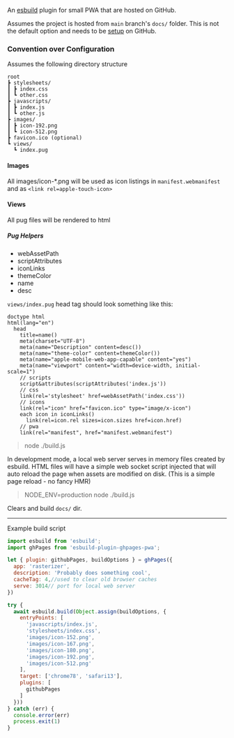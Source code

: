 An [esbuild](https://esbuild.github.io) plugin for small PWA that are hosted on GitHub.

Assumes the project is hosted from `main` branch's `docs/` folder. This is not the default option and needs to be [setup](https://help.github.com/articles/configuring-a-publishing-source-for-github-pages) on GitHub.

### Convention over Configuration

Assumes the following directory structure

    root
    ┣ stylesheets/
    ┃ ┣ index.css
    ┃ ┗ other.css
    ┣ javascripts/
    ┃ ┣ index.js
    ┃ ┗ other.js
    ┣ images/
    ┃ ┣ icon-192.png
    ┃ ┗ icon-512.png
    ┣ favicon.ico (optional)
    ┗ views/
      ┗ index.pug

#### Images
All images/icon-*.png will be used as icon listings in `manifest.webmanifest` and as `<link rel=apple-touch-icon>`

#### Views
All pug files will be rendered to html

##### Pug Helpers

* webAssetPath
* scriptAttributes
* iconLinks
* themeColor
* name
* desc

`views/index.pug` head tag should look something like this:

```pug
doctype html
html(lang="en")
  head
    title=name()
    meta(charset="UTF-8")
    meta(name="Description" content=desc())
    meta(name="theme-color" content=themeColor())
    meta(name="apple-mobile-web-app-capable" content="yes")
    meta(name="viewport" content="width=device-width, initial-scale=1")
    // scripts
    script&attributes(scriptAttributes('index.js'))
    // css
    link(rel='stylesheet' href=webAssetPath('index.css'))
    // icons
    link(rel="icon" href="favicon.ico" type="image/x-icon")
    each icon in iconLinks()
      link(rel=icon.rel sizes=icon.sizes href=icon.href)
    // pwa
    link(rel="manifest", href="manifest.webmanifest")
```


> node ./build.js

In development mode, a local web server serves in memory files created by esbuild. HTML files will have a simple web socket script injected that will auto reload the page when assets are modified on disk. (This is a simple page reload - no fancy HMR)

> NODE_ENV=production node ./build.js

Clears and build `docs/` dir.

---

Example build script
```js
import esbuild from 'esbuild';
import ghPages from 'esbuild-plugin-ghpages-pwa';

let { plugin: githubPages, buildOptions } = ghPages({
  app: 'rasterizer',
  description: 'Probably does something cool',
  cacheTag: 4,//used to clear old browser caches
  serve: 3014// port for local web server
})

try {
  await esbuild.build(Object.assign(buildOptions, {
    entryPoints: [
      'javascripts/index.js',
      'stylesheets/index.css',
      'images/icon-152.png',
      'images/icon-167.png',
      'images/icon-180.png',
      'images/icon-192.png',
      'images/icon-512.png'
    ],
    target: ['chrome78', 'safari13'],
    plugins: [
      githubPages
    ]
  }))
} catch (err) {
  console.error(err)
  process.exit(1)
}
```